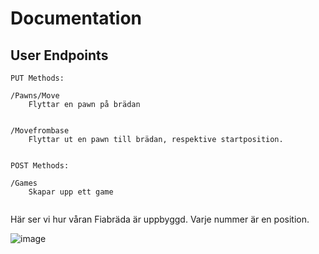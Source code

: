 # Documentation



## User Endpoints


```
PUT Methods:

/Pawns/Move
    Flyttar en pawn på brädan
    

/Movefrombase
    Flyttar ut en pawn till brädan, respektive startposition.


POST Methods:

/Games
    Skapar upp ett game
    
```



Här ser vi hur våran Fiabräda är uppbyggd. Varje nummer är en position.

![image](https://user-images.githubusercontent.com/70013388/118240090-dd8e8400-b49a-11eb-8fc9-409bfd055448.png)



